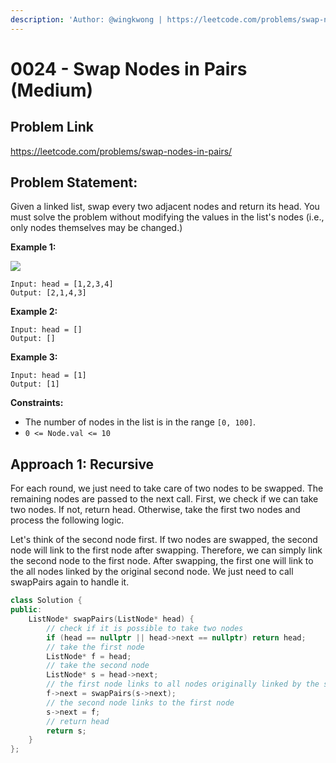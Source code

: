 ```yaml
---
description: 'Author: @wingkwong | https://leetcode.com/problems/swap-nodes-in-pairs/'
---
```


# 0024 - Swap Nodes in Pairs (Medium)

## Problem Link

https://leetcode.com/problems/swap-nodes-in-pairs/

## Problem Statement:

Given a linked list, swap every two adjacent nodes and return its head. You must solve the problem without modifying the values in the list's nodes (i.e., only nodes themselves may be changed.)

**Example 1:**

![](https://assets.leetcode.com/uploads/2020/10/03/swap\_ex1.jpg)

```
Input: head = [1,2,3,4]
Output: [2,1,4,3]
```

**Example 2:**

```
Input: head = []
Output: []
```

**Example 3:**

```
Input: head = [1]
Output: [1]
```



**Constraints:**

* The number of nodes in the list is in the range `[0, 100]`.
* `0 <= Node.val <= 10`

## Approach 1: Recursive

For each round, we just need to take care of two nodes to be swapped. The remaining nodes are passed to the next call. First, we check if we can take two nodes. If not, return head. Otherwise, take the first two nodes and process the following logic.

Let's think of the second node first. If two nodes are swapped, the second node will link to the first node after swapping. Therefore, we can simply link the second node to the first node. After swapping, the first one will link to the all nodes linked by the original second node. We just need to call swapPairs again to handle it.

<SolutionAuthor name="@wingkwong"/>

```cpp
class Solution {
public:
    ListNode* swapPairs(ListNode* head) {
        // check if it is possible to take two nodes
        if (head == nullptr || head->next == nullptr) return head;
        // take the first node
        ListNode* f = head;
        // take the second node
        ListNode* s = head->next;
        // the first node links to all nodes originally linked by the second node
        f->next = swapPairs(s->next);
        // the second node links to the first node
        s->next = f; 
        // return head
        return s;
    }
};
```
